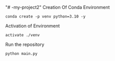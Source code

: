 "# -my-project2" 
Creation Of Conda Environment
```
conda create -p venv python=3.10 -y
```
Activation of Environment
```
activate ./venv
```
Run the repository
```
python main.py
```
